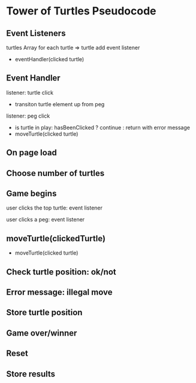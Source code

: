 # Tower of Turtles Pseudocode

## Event Listeners

turtles Array for each turtle => turtle add event listener

- eventHandler(clicked turtle)

## Event Handler

listener: turtle click

- transiton turtle element up from peg

listener: peg click

- is turtle in play: hasBeenClicked ? continue : return with error message
- moveTurtle(clicked turtle)

## On page load

## Choose number of turtles

## Game begins

user clicks the top turtle: event listener

user clicks a peg: event listener

## moveTurtle(clickedTurtle)

- moveTurtle(clicked turtle)

## Check turtle position: ok/not

## Error message: illegal move

## Store turtle position

## Game over/winner

## Reset

## Store results
